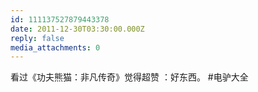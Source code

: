 ```yaml
---
id: 111137527879443378
date: 2011-12-30T03:30:00.000Z
reply: false
media_attachments: 0
---
```


看过《功夫熊猫：非凡传奇》觉得超赞 ：好东西。 #电驴大全 ​​​​

